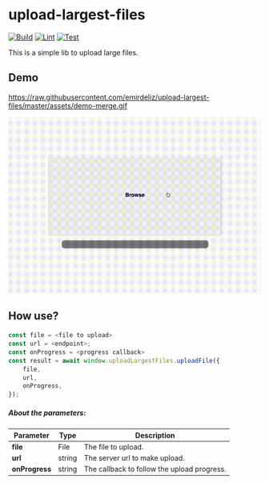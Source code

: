 # upload-largest-files

[![Build](https://github.com/emirdeliz/upload-largest-files/actions/workflows/build.yml/badge.svg)](https://github.com/emirdeliz/upload-largest-files/actions/workflows/build.yml)
[![Lint](https://github.com/emirdeliz/upload-largest-files/actions/workflows/lint.yml/badge.svg)](https://github.com/emirdeliz/upload-largest-files/actions/workflows/lint.yml)
[![Test](https://github.com/emirdeliz/upload-largest-files/actions/workflows/test.yml/badge.svg)](https://github.com/emirdeliz/upload-largest-files/actions/workflows/test.yml)

This is a simple lib to upload large files.

## Demo

https://raw.githubusercontent.com/emirdeliz/upload-largest-files/master/assets/demo-merge.gif

<img src="https://raw.githubusercontent.com/emirdeliz/upload-largest-files/master/docs/demo.gif" width="700" height="auto" alt="Upload Largest Files - example"/>

## How use?

```javascript
const file = <file to upload>
const url = <endpoint>;
const onProgress = <progress callback>
const result = await window.uploadLargestFiles.uploadFile({
	file,
	url,
	onProgress,
});
```

##### About the parameters:

| **Parameter**  | **Type** | **Description**                             |
| -------------- | -------- | ------------------------------------------- |
| **file**       | File     | The file to upload.                         |
| **url**        | string   | The server url to make upload.              |
| **onProgress** | string   | The callback to follow the upload progress. |
